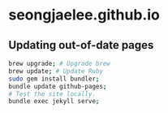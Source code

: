 # seongjaelee.github.io

## Updating out-of-date pages

```sh
brew upgrade; # Upgrade brew
brew update; # Update Ruby
sudo gem install bundler;
bundle update github-pages;
# Test the site locally.
bundle exec jekyll serve;
```
